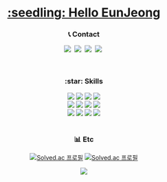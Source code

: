 <a href="https://github.com/eunjng5474">
  <h1 align="center"> :seedling: Hello EunJeong </h1>
</a>

<h3 align="center">📞 Contact </h4>
<p align="center">
  <a href="mailto:eunjng5474@naver.com"><img src="https://img.shields.io/badge/Mail-03C75A?style=flat-square&logo=Naver&logoColor=white&link=eunjng5474@naver.com"/></a>&nbsp
    <a href="mailto:eunjng5474@gmail.com"><img src="https://img.shields.io/badge/GMail-EA4335?style=flat-square&logo=Gmail&logoColor=white&link=eunjng5474@naver.com"/></a>&nbsp
  <a href="https://eunjng.tistory.com"><img src="https://img.shields.io/badge/Tistory-000000?style=flat-square&logo=Tistory&logoColor=white&link=https://eunjng.tistory.com"/></a>&nbsp
  <a href="https://www.instagram.com/eun_jng/"><img src="https://img.shields.io/badge/Instagram-E4405F?style=flat-square&logo=Instagram&logoColor=white&link=https://www.instagram.com/eun_jng/"/></a>&nbsp
</p>
<br>

<p align="center">
  <h3 align="center">:star: Skills </h4>
    <div align="center">
       <img src="https://img.shields.io/badge/Java-007396?style=flat-square&logo=Java&logoColor=white"/>
       <img src="https://img.shields.io/badge/Python-3776AB?style=flat-square&logo=Python&logoColor=white"/>
       <img src="https://img.shields.io/badge/JavaScript-F7DF1E?style=flat-square&logo=JavaScript&logoColor=white"/>
       <img src="https://img.shields.io/badge/TypeScript-3178C6?style=flat-square&logo=TypeScript&logoColor=white"/>
    </div>
    <div align="center">
       <img src="https://img.shields.io/badge/Spring-6DB33F?style=flat-square&logo=Spring&logoColor=white"/>
       <img src="https://img.shields.io/badge/Django-092E20?style=flat-square&logo=Django&logoColor=white"/>
       <img src="https://img.shields.io/badge/React-61DAFB?style=flat-square&logo=React&logoColor=white"/>
       <img src="https://img.shields.io/badge/Vue-4FC08D?style=flat-square&logo=Vue.js&logoColor=white"/>
    </div>
    <div align="center">
       <img src="https://img.shields.io/badge/MySQL-4479A1?style=flat-square&logo=MySQL&logoColor=white"/>
       <img src="https://img.shields.io/badge/HTML5-E34F26?style=flat-square&logo=HTML5&logoColor=white"/>
       <img src="https://img.shields.io/badge/CSS3-1572B6?style=flat-square&logo=CSS3&logoColor=white"/>
       <img src="https://img.shields.io/badge/R-276DC3?style=flat-square&logo=R&logoColor=white"/>
    </div>
  <br>

  <h3 align="center"> 📊 Etc </h4>
  <div align="center">
    
[![Solved.ac 프로필](http://mazassumnida.wtf/api/mini/generate_badge?boj=dms5474)](https://solved.ac/dms5474)
[![Solved.ac 프로필](http://mazassumnida.wtf/api/mini/generate_badge?boj=eunjng5474)](https://solved.ac/eunjng5474)<br>
  
  </div>
  <p align="center">
    <img src="https://github-readme-stats.vercel.app/api/top-langs/?username=eunjng5474&layout=compact"><br><br>
  </p>

